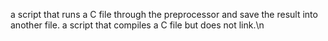 a script that runs a C file through the preprocessor and save the result into another file.
a script that compiles a C file but does not link.\n
